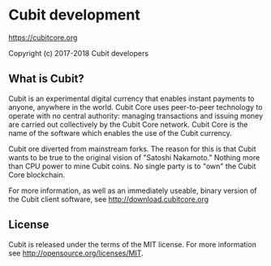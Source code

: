Cubit development
=================

https://cubitcore.org

Copyright (c) 2017-2018 Cubit developers

What is Cubit?
--------------

Cubit is an experimental digital currency that enables instant payments to
anyone, anywhere in the world. Cubit Core uses peer-to-peer technology to operate
with no central authority: managing transactions and issuing money are carried
out collectively by the Cubit Core network. Cubit Core is the name of the software
which enables the use of the Cubit currency.

Cubit ore diverted from mainstream forks. The reason for this is that Cubit wants
to be true to the original vision of "Satoshi Nakamoto." Nothing more than CPU
power to mine Cubit coins. No single party is to "own" the Cubit Core  blockchain.

For more information, as well as an immediately useable, binary version of
the Cubit client software, see http://download.cubitcore.org

License
-------

Cubit is released under the terms of the MIT license. For more information see
http://opensource.org/licenses/MIT.
